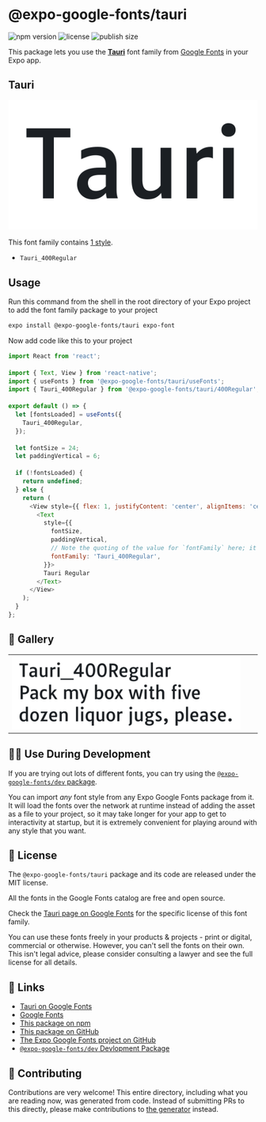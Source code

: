 # @expo-google-fonts/tauri

![npm version](https://flat.badgen.net/npm/v/@expo-google-fonts/tauri)
![license](https://flat.badgen.net/github/license/expo/google-fonts)
![publish size](https://flat.badgen.net/packagephobia/install/@expo-google-fonts/tauri)

This package lets you use the [**Tauri**](https://fonts.google.com/specimen/Tauri) font family from [Google Fonts](https://fonts.google.com/) in your Expo app.

## Tauri

![Tauri](./font-family.png)

This font family contains [1 style](#-gallery).

- `Tauri_400Regular`

## Usage

Run this command from the shell in the root directory of your Expo project to add the font family package to your project
```sh
expo install @expo-google-fonts/tauri expo-font
```

Now add code like this to your project
```js
import React from 'react';

import { Text, View } from 'react-native';
import { useFonts } from '@expo-google-fonts/tauri/useFonts';
import { Tauri_400Regular } from '@expo-google-fonts/tauri/400Regular';

export default () => {
  let [fontsLoaded] = useFonts({
    Tauri_400Regular,
  });

  let fontSize = 24;
  let paddingVertical = 6;

  if (!fontsLoaded) {
    return undefined;
  } else {
    return (
      <View style={{ flex: 1, justifyContent: 'center', alignItems: 'center' }}>
        <Text
          style={{
            fontSize,
            paddingVertical,
            // Note the quoting of the value for `fontFamily` here; it expects a string!
            fontFamily: 'Tauri_400Regular',
          }}>
          Tauri Regular
        </Text>
      </View>
    );
  }
};

```

## 🔡 Gallery


||||
|-|-|-|
|![Tauri_400Regular](.//400Regular/Tauri_400Regular.ttf.png)||||


## 👩‍💻 Use During Development

If you are trying out lots of different fonts, you can try using the [`@expo-google-fonts/dev` package](https://github.com/freeboub/google-fonts/tree/master/font-packages/dev#readme).

You can import *any* font style from any Expo Google Fonts package from it. It will load the fonts
over the network at runtime instead of adding the asset as a file to your project, so it may take longer
for your app to get to interactivity at startup, but it is extremely convenient
for playing around with any style that you want.

## 📖 License

The `@expo-google-fonts/tauri` package and its code are released under the MIT license.

All the fonts in the Google Fonts catalog are free and open source.

Check the [Tauri page on Google Fonts](https://fonts.google.com/specimen/Tauri) for the specific license of this font family.

You can use these fonts freely in your products & projects - print or digital, commercial or otherwise. However, you can't sell the fonts on their own. This isn't legal advice, please consider consulting a lawyer and see the full license for all details.

## 🔗 Links

- [Tauri on Google Fonts](https://fonts.google.com/specimen/Tauri)
- [Google Fonts](https://fonts.google.com/)
- [This package on npm](https://www.npmjs.com/package/@expo-google-fonts/tauri)
- [This package on GitHub](https://github.com/freeboub/google-fonts/tree/master/font-packages/tauri)
- [The Expo Google Fonts project on GitHub](https://github.com/freeboub/google-fonts)
- [`@expo-google-fonts/dev` Devlopment Package](https://github.com/freeboub/google-fonts/tree/master/font-packages/dev)

## 🤝 Contributing

Contributions are very welcome! This entire directory, including what you are reading now, was generated from code. Instead of submitting PRs to this directly, please make contributions to [the generator](https://github.com/freeboub/google-fonts/tree/master/packages/generator) instead.
